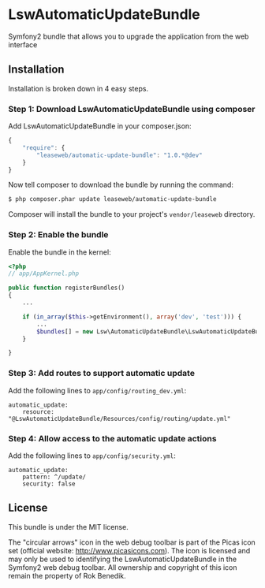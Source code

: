 LswAutomaticUpdateBundle
========================

Symfony2 bundle that allows you to upgrade the application from the web interface

## Installation

Installation is broken down in 4 easy steps.

### Step 1: Download LswAutomaticUpdateBundle using composer

Add LswAutomaticUpdateBundle in your composer.json:

```js
{
    "require": {
        "leaseweb/automatic-update-bundle": "1.0.*@dev"
    }
}
```

Now tell composer to download the bundle by running the command:

``` bash
$ php composer.phar update leaseweb/automatic-update-bundle
```

Composer will install the bundle to your project's `vendor/leaseweb` directory.

### Step 2: Enable the bundle

Enable the bundle in the kernel:

``` php
<?php
// app/AppKernel.php

public function registerBundles()
{
    ...

    if (in_array($this->getEnvironment(), array('dev', 'test'))) {
        ...
        $bundles[] = new Lsw\AutomaticUpdateBundle\LswAutomaticUpdateBundle(),
    }

}
```

### Step 3: Add routes to support automatic update

Add the following lines to ```app/config/routing_dev.yml```:

    automatic_update:
        resource: "@LswAutomaticUpdateBundle/Resources/config/routing/update.yml"


### Step 4: Allow access to the automatic update actions

Add the following lines to ```app/config/security.yml```:

    automatic_update:
        pattern: ^/update/
        security: false


## License

This bundle is under the MIT license.

The "circular arrows" icon in the web debug toolbar is part of the Picas icon set (official website: http://www.picasicons.com).
The icon is licensed and may only be used to identifying the LswAutomaticUpdateBundle in the Symfony2 web debug toolbar.
All ownership and copyright of this icon remain the property of Rok Benedik.
